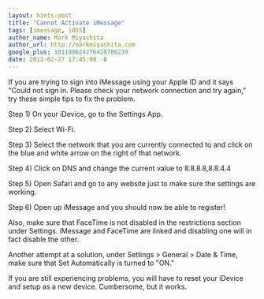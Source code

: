 ```yaml
---
layout: hints-post
title: "Cannot Activate iMessage"
tags: [imessage, iOS5]
author_name: Mark Miyashita
author_url: http://markmiyashita.com
google_plus: 101180624276428786239
date: 2012-02-27 17:45:00 -8
---
```


If you are trying to sign into iMessage using your Apple ID and it says "Could not sign in. Please check your network connection and try again," try these simple tips to fix the problem.

Step 1) On your iDevice, go to the Settings App.

Step 2) Select Wi-Fi.

Step 3) Select the network that you are currently connected to and click on the blue and white arrow on the right of that network.

Step 4) Click on DNS and change the current value to 8.8.8.8,8.8.4.4

Step 5) Open Safari and go to any website just to make sure the settings are working.

Step 6) Open up iMessage and you should now be able to register!

Also, make sure that FaceTime is not disabled in the restrictions section under Settings. iMessage and FaceTime are linked and disabling one will in fact disable the other.

Another attempt at a solution, under Settings > General > Date & Time, make sure that Set Automatically is turned to "ON."

If you are still experiencing problems, you will have to reset your iDevice and setup as a new device. Cumbersome, but it works. 